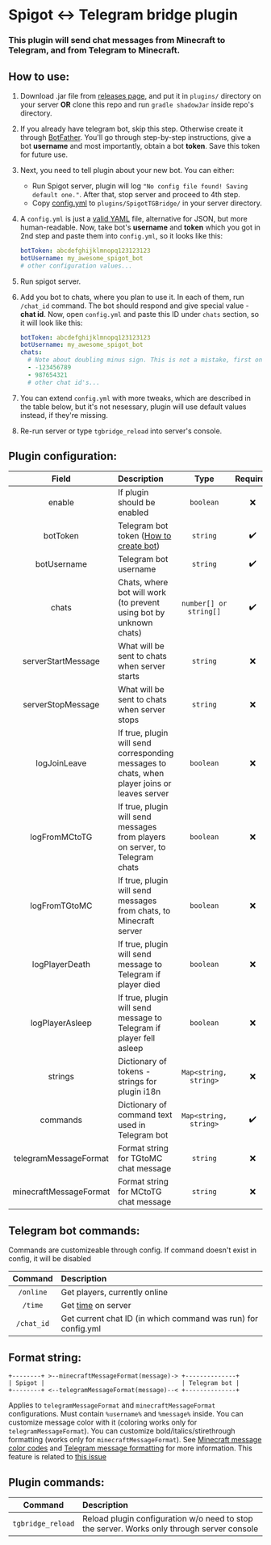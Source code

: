 # Spigot <-> Telegram bridge plugin

### This plugin will send chat messages from Minecraft to Telegram, and from Telegram to Minecraft.

## How to use:

1. Download .jar file from [releases page](https://github.com/kraftwerk28/spigot-tg-bridge/releases), and put it in `plugins/` directory on your server **OR** clone this repo and run `gradle shadowJar` inside repo's directory.

2. If you already have telegram bot, skip this step. Otherwise create it through [BotFather](https://t.me/BotFather). You'll go through step-by-step instructions, give a bot __username__ and most importantly, obtain a bot __token__. Save this token for future use.

3. Next, you need to tell plugin about your new bot. You can either:
    - Run Spigot server, plugin will log `"No config file found! Saving default one."`. After that, stop server and proceed to 4th step.
    - Copy [config.yml](https://raw.githubusercontent.com/kraftwerk28/spigot-tg-bridge/master/src/main/resources/config.yml) to `plugins/SpigotTGBridge/` in your server directory.

4. A `config.yml` is just a [valid YAML](https://en.wikipedia.org/wiki/YAML) file, alternative for JSON, but more human-readable.
   Now, take bot's __username__ and __token__ which you got in 2nd step and paste them into `config.yml`, so it looks like this:
   ```yaml
   botToken: abcdefghijklmnopq123123123
   botUsername: my_awesome_spigot_bot
   # other configuration values...
   ```

5. Run spigot server.

6. Add you bot to chats, where you plan to use it. In each of them, run `/chat_id` command. The bot should respond and give special value - __chat id__. Now, open `config.yml` and paste this ID under `chats` section, so it will look like this:
    ```yaml
    botToken: abcdefghijklmnopq123123123
    botUsername: my_awesome_spigot_bot
    chats:
      # Note about doubling minus sign. This is not a mistake, first one means list element, the second one - actual minus
      - -123456789
      - 987654321
      # other chat id's...
    ```

7. You can extend `config.yml` with more tweaks, which are described in the table below, but it's not nesessary, plugin will use default values instead, if they're missing.

8. Re-run server or type `tgbridge_reload` into server's console.


## Plugin configuration:

| Field | Description | Type | Required | Default |
|:-----:|:------------|:----:|:--------:|:-------:|
| enable | If plugin should be enabled | `boolean` | :x: | `true` |
| botToken | Telegram bot token ([How to create bot](https://core.telegram.org/bots#3-how-do-i-create-a-bot)) | `string` | :heavy_check_mark: | - |
| botUsername | Telegram bot username | `string` | :heavy_check_mark: | - |
| chats | Chats, where bot will work (to prevent using bot by unknown chats) | `number[] or string[]` | :heavy_check_mark: | `[]` |
| serverStartMessage | What will be sent to chats when server starts | `string` | :x: | `'Server started.'` |
| serverStopMessage | What will be sent to chats when server stops | `string` | :x: | `'Server stopped.'` |
| logJoinLeave | If true, plugin will send corresponding messages to chats, when player joins or leaves server | `boolean` | :x: | `true` |
| logFromMCtoTG | If true, plugin will send messages from players on server, to Telegram chats | `boolean` | :x: | `true` |
| logFromTGtoMC | If true, plugin will send messages from chats, to Minecraft server | `boolean` | :x: | `true` |
| logPlayerDeath | If true, plugin will send message to Telegram if player died | `boolean` | :x: | `false` |
| logPlayerAsleep | If true, plugin will send message to Telegram if player fell asleep | `boolean` | :x: | `false` |
| strings | Dictionary of tokens - strings for plugin i18n | `Map<string, string>` | :x: | See default config |
| commands | Dictionary of command text used in Telegram bot | `Map<string, string>` | :heavy_check_mark: | See below |
| telegramMessageFormat | Format string for TGtoMC chat message | `string` | :x: | See default config |
| minecraftMessageFormat | Format string for MCtoTG chat message | `string` | :x: | See default config |


## Telegram bot commands:

Commands are customizeable through config. If command doesn't exist in config, it will be disabled

| Command | Description |
|:-------:|:------------|
| `/online` | Get players, currently online |
| `/time`   | Get [time](https://minecraft.gamepedia.com/Day-night_cycle) on server |
| `/chat_id`   | Get current chat ID (in which command was run) for config.yml |


## Format string:

```
+--------+ >--minecraftMessageFormat(message)-> +--------------+
| Spigot |                                      | Telegram bot |
+--------+ <--telegramMessageFormat(message)--< +--------------+
```

Applies to `telegramMessageFormat` and `minecraftMessageFormat` configurations.
Must contain `%username%` and `%message%` inside.
You can customize message color with it (coloring works only for `telegramMessageFormat`). You can customize bold/italics/stirethrough formatting (works only for `minecraftMessageFormat`). See [Minecraft message color codes](https://www.digminecraft.com/lists/color_list_pc.php) and [Telegram message formatting](https://core.telegram.org/bots/api#html-style) for more information.
This feature is related to [this issue](https://github.com/kraftwerk28/spigot-tg-bridge/issues/6)


## Plugin commands:

| Command | Description |
|:-------:|:------------|
| `tgbridge_reload` | Reload plugin configuration w/o need to stop the server. Works only through server console |
